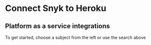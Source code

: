 # Connect Snyk to Heroku

## Platform as a service integrations

To get started, choose a subject from the left or use the search above


